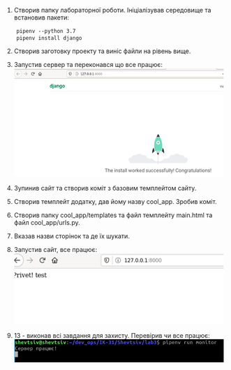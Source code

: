1. Створив папку лабораторної роботи. Ініціалізував середовище та встановив пакети:
```
	pipenv --python 3.7
	pipenv install django
```

2. Створив заготовку проекту та виніс файли на рівень вище.

3. Запустив сервер та переконався що все працює:
![sait pracue](./image/sait_pracue.png)

4. Зупинив сайт та створив коміт з базовим темплейтом сайту.

5. Створив темплейт додатку, дав йому назву cool_app. Зробив коміт.


6. Створив папку cool_app/templates та файл темплейту main.html та файл cool_app/urls.py.

7. Вказав назви сторінок та де їх шукати.

8. Запустив сайт, все працює:
![sait pracue](./image/cool_app_works.png)

9. 13 - виконав всі завдання для захисту. Перевірив чи все працює:
![monitor works](./image/monitoring_works.png)


